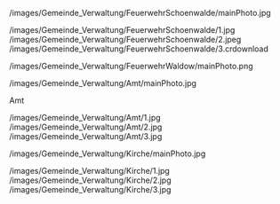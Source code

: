 <!-- FEUERWEHRSCHOENWALDE_PHOTO_START -->
/images/Gemeinde_Verwaltung/FeuerwehrSchoenwalde/mainPhoto.jpg
<!-- FEUERWEHRSCHOENWALDE_PHOTO_END -->

<!-- FEUERWEHRSCHOENWALDE_IMAGES_START -->
/images/Gemeinde_Verwaltung/FeuerwehrSchoenwalde/1.jpg
/images/Gemeinde_Verwaltung/FeuerwehrSchoenwalde/2.jpeg
/images/Gemeinde_Verwaltung/FeuerwehrSchoenwalde/3.crdownload
<!-- FEUERWEHRSCHOENWALDE_IMAGES_END -->

<!-- FEUERWEHRWALDOW_PHOTO_START -->
/images/Gemeinde_Verwaltung/FeuerwehrWaldow/mainPhoto.png
<!-- FEUERWEHRWALDOW_PHOTO_END -->

<!-- AMTUNTERSPREEWALD_PHOTO_START -->
/images/Gemeinde_Verwaltung/Amt/mainPhoto.jpg
<!-- AMTUNTERSPREEWALD_PHOTO_END -->
Amt
<!-- AMTUNTERSPREEWALD_IMAGES_START -->
/images/Gemeinde_Verwaltung/Amt/1.jpg
/images/Gemeinde_Verwaltung/Amt/2.jpg
/images/Gemeinde_Verwaltung/Amt/3.jpg
<!-- AMTUNTERSPREEWALD_IMAGES_END -->

<!-- KIRCHE_PHOTO_START -->
/images/Gemeinde_Verwaltung/Kirche/mainPhoto.jpg
<!-- KIRCHE_PHOTO_END -->

<!-- KIRCHE_IMAGES_START -->
/images/Gemeinde_Verwaltung/Kirche/1.jpg
/images/Gemeinde_Verwaltung/Kirche/2.jpg
/images/Gemeinde_Verwaltung/Kirche/3.jpg
<!-- KIRCHE_IMAGES_END -->
